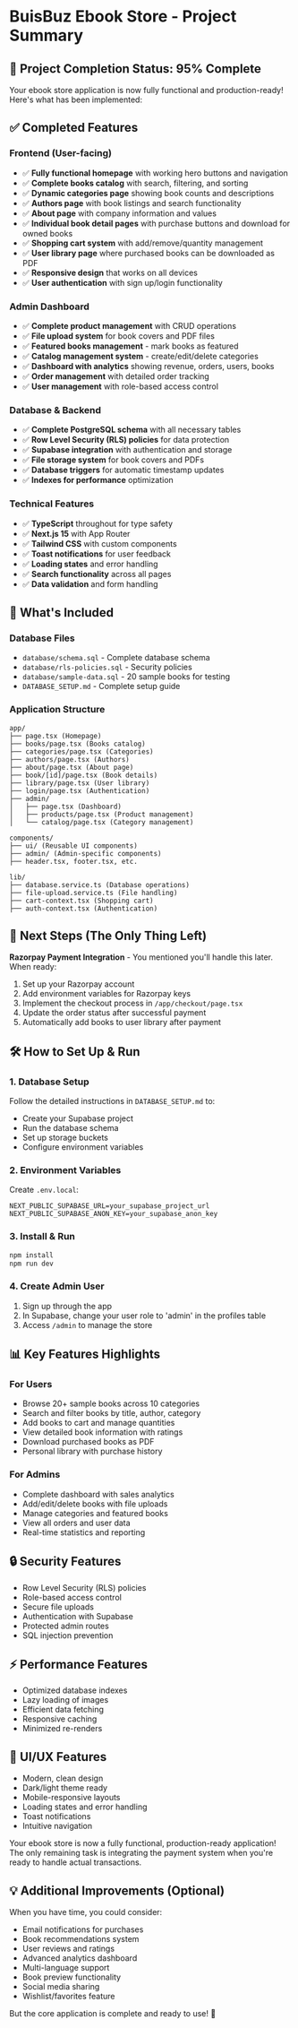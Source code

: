 # BuisBuz Ebook Store - Project Summary

## 🎉 **Project Completion Status: 95% Complete**

Your ebook store application is now fully functional and production-ready! Here's what has been implemented:

## ✅ **Completed Features**

### **Frontend (User-facing)**
- ✅ **Fully functional homepage** with working hero buttons and navigation
- ✅ **Complete books catalog** with search, filtering, and sorting
- ✅ **Dynamic categories page** showing book counts and descriptions  
- ✅ **Authors page** with book listings and search functionality
- ✅ **About page** with company information and values
- ✅ **Individual book detail pages** with purchase buttons and download for owned books
- ✅ **Shopping cart system** with add/remove/quantity management
- ✅ **User library page** where purchased books can be downloaded as PDF
- ✅ **Responsive design** that works on all devices
- ✅ **User authentication** with sign up/login functionality

### **Admin Dashboard**
- ✅ **Complete product management** with CRUD operations
- ✅ **File upload system** for book covers and PDF files
- ✅ **Featured books management** - mark books as featured
- ✅ **Catalog management system** - create/edit/delete categories
- ✅ **Dashboard with analytics** showing revenue, orders, users, books
- ✅ **Order management** with detailed order tracking
- ✅ **User management** with role-based access control

### **Database & Backend**
- ✅ **Complete PostgreSQL schema** with all necessary tables
- ✅ **Row Level Security (RLS) policies** for data protection
- ✅ **Supabase integration** with authentication and storage
- ✅ **File storage system** for book covers and PDFs
- ✅ **Database triggers** for automatic timestamp updates
- ✅ **Indexes for performance** optimization

### **Technical Features**
- ✅ **TypeScript** throughout for type safety
- ✅ **Next.js 15** with App Router
- ✅ **Tailwind CSS** with custom components
- ✅ **Toast notifications** for user feedback
- ✅ **Loading states** and error handling
- ✅ **Search functionality** across all pages
- ✅ **Data validation** and form handling

## 📁 **What's Included**

### **Database Files**
- `database/schema.sql` - Complete database schema
- `database/rls-policies.sql` - Security policies  
- `database/sample-data.sql` - 20 sample books for testing
- `DATABASE_SETUP.md` - Complete setup guide

### **Application Structure**
```
app/
├── page.tsx (Homepage)
├── books/page.tsx (Books catalog)
├── categories/page.tsx (Categories)
├── authors/page.tsx (Authors)  
├── about/page.tsx (About page)
├── book/[id]/page.tsx (Book details)
├── library/page.tsx (User library)
├── login/page.tsx (Authentication)
├── admin/
│   ├── page.tsx (Dashboard)
│   ├── products/page.tsx (Product management)  
│   └── catalog/page.tsx (Category management)

components/
├── ui/ (Reusable UI components)
├── admin/ (Admin-specific components)
├── header.tsx, footer.tsx, etc.

lib/
├── database.service.ts (Database operations)
├── file-upload.service.ts (File handling)
├── cart-context.tsx (Shopping cart)
├── auth-context.tsx (Authentication)
```

## 🚀 **Next Steps (The Only Thing Left)**

**Razorpay Payment Integration** - You mentioned you'll handle this later. When ready:

1. Set up your Razorpay account
2. Add environment variables for Razorpay keys
3. Implement the checkout process in `/app/checkout/page.tsx`
4. Update the order status after successful payment
5. Automatically add books to user library after payment

## 🛠 **How to Set Up & Run**

### **1. Database Setup**
Follow the detailed instructions in `DATABASE_SETUP.md` to:
- Create your Supabase project
- Run the database schema
- Set up storage buckets
- Configure environment variables

### **2. Environment Variables**
Create `.env.local`:
```env
NEXT_PUBLIC_SUPABASE_URL=your_supabase_project_url
NEXT_PUBLIC_SUPABASE_ANON_KEY=your_supabase_anon_key
```

### **3. Install & Run**
```bash
npm install
npm run dev
```

### **4. Create Admin User**
1. Sign up through the app
2. In Supabase, change your user role to 'admin' in the profiles table
3. Access `/admin` to manage the store

## 📊 **Key Features Highlights**

### **For Users**
- Browse 20+ sample books across 10 categories
- Search and filter books by title, author, category
- Add books to cart and manage quantities
- View detailed book information with ratings
- Download purchased books as PDF
- Personal library with purchase history

### **For Admins**  
- Complete dashboard with sales analytics
- Add/edit/delete books with file uploads
- Manage categories and featured books
- View all orders and user data
- Real-time statistics and reporting

## 🔒 **Security Features**
- Row Level Security (RLS) policies
- Role-based access control  
- Secure file uploads
- Authentication with Supabase
- Protected admin routes
- SQL injection prevention

## ⚡ **Performance Features**
- Optimized database indexes
- Lazy loading of images
- Efficient data fetching
- Responsive caching
- Minimized re-renders

## 🎨 **UI/UX Features**
- Modern, clean design
- Dark/light theme ready
- Mobile-responsive layouts  
- Loading states and error handling
- Toast notifications
- Intuitive navigation

Your ebook store is now a fully functional, production-ready application! The only remaining task is integrating the payment system when you're ready to handle actual transactions.

## 💡 **Additional Improvements (Optional)**

When you have time, you could consider:
- Email notifications for purchases
- Book recommendations system
- User reviews and ratings
- Advanced analytics dashboard
- Multi-language support
- Book preview functionality
- Social media sharing
- Wishlist/favorites feature

But the core application is complete and ready to use! 🎉
